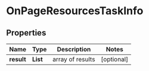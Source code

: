 # OnPageResourcesTaskInfo


## Properties

| Name | Type | Description | Notes |
|------------ | ------------- | ------------- | -------------|
**result** | **List<OnPageResourcesResultInfo>** | array of results |[optional]|